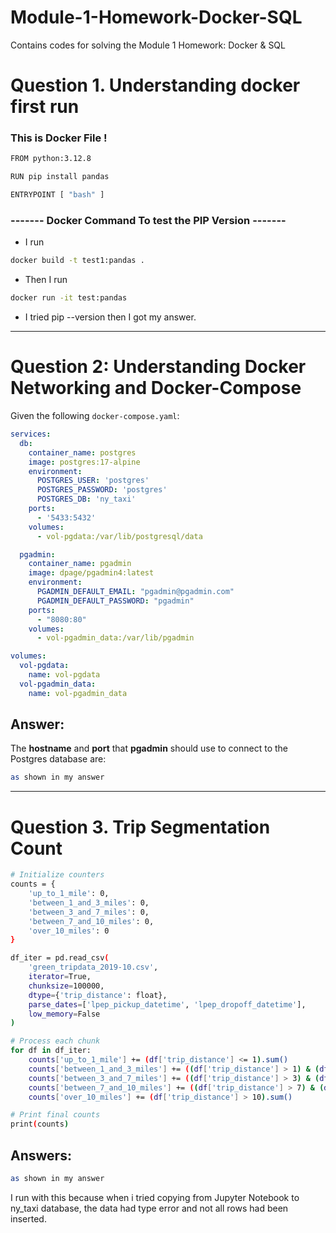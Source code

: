 # Module-1-Homework-Docker-SQL
Contains codes for solving the Module 1 Homework: Docker &amp; SQL

# Question 1. Understanding docker first run

### This is Docker File !
```bash
FROM python:3.12.8

RUN pip install pandas

ENTRYPOINT [ "bash" ]
```

### ------- Docker Command To test the PIP Version -------

- I run 
```bash
docker build -t test1:pandas .
```
- Then I run
```bash
docker run -it test:pandas
```
- I tried pip --version then I got my answer.

------------------------------------------------------------------------------------------------------

# Question 2: Understanding Docker Networking and Docker-Compose

Given the following `docker-compose.yaml`:

```yaml
services:
  db:
    container_name: postgres
    image: postgres:17-alpine
    environment:
      POSTGRES_USER: 'postgres'
      POSTGRES_PASSWORD: 'postgres'
      POSTGRES_DB: 'ny_taxi'
    ports:
      - '5433:5432'
    volumes:
      - vol-pgdata:/var/lib/postgresql/data

  pgadmin:
    container_name: pgadmin
    image: dpage/pgadmin4:latest
    environment:
      PGADMIN_DEFAULT_EMAIL: "pgadmin@pgadmin.com"
      PGADMIN_DEFAULT_PASSWORD: "pgadmin"
    ports:
      - "8080:80"
    volumes:
      - vol-pgadmin_data:/var/lib/pgadmin  

volumes:
  vol-pgdata:
    name: vol-pgdata
  vol-pgadmin_data:
    name: vol-pgadmin_data
```

## Answer:
The **hostname** and **port** that **pgadmin** should use to connect to the Postgres database are:
```bash
as shown in my answer
```

------------------------------------------------------------------------------------------------------

# Question 3. Trip Segmentation Count

```bash
# Initialize counters
counts = {
    'up_to_1_mile': 0,
    'between_1_and_3_miles': 0,
    'between_3_and_7_miles': 0,
    'between_7_and_10_miles': 0,
    'over_10_miles': 0
}

df_iter = pd.read_csv(
    'green_tripdata_2019-10.csv',
    iterator=True,
    chunksize=100000,
    dtype={'trip_distance': float},
    parse_dates=['lpep_pickup_datetime', 'lpep_dropoff_datetime'],
    low_memory=False
)

# Process each chunk
for df in df_iter:
    counts['up_to_1_mile'] += (df['trip_distance'] <= 1).sum()
    counts['between_1_and_3_miles'] += ((df['trip_distance'] > 1) & (df['trip_distance'] <= 3)).sum()
    counts['between_3_and_7_miles'] += ((df['trip_distance'] > 3) & (df['trip_distance'] <= 7)).sum()
    counts['between_7_and_10_miles'] += ((df['trip_distance'] > 7) & (df['trip_distance'] <= 10)).sum()
    counts['over_10_miles'] += (df['trip_distance'] > 10).sum()

# Print final counts
print(counts)
```

## Answers:
```bash
as shown in my answer
```

I run with this because when i tried copying from Jupyter Notebook to ny_taxi database, the data had type error and not all rows had been inserted.
